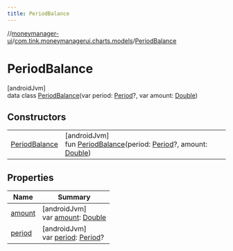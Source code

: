 ```yaml
---
title: PeriodBalance
---
```

//[moneymanager-ui](../../../index.html)/[com.tink.moneymanagerui.charts.models](../index.html)/[PeriodBalance](index.html)



# PeriodBalance



[androidJvm]\
data class [PeriodBalance](index.html)(var period: [Period](../../com.tink.model.time/-period/index.html)?, var amount: [Double](https://kotlinlang.org/api/latest/jvm/stdlib/kotlin/-double/index.html))



## Constructors


| | |
|---|---|
| [PeriodBalance](-period-balance.html) | [androidJvm]<br>fun [PeriodBalance](-period-balance.html)(period: [Period](../../com.tink.model.time/-period/index.html)?, amount: [Double](https://kotlinlang.org/api/latest/jvm/stdlib/kotlin/-double/index.html)) |


## Properties


| Name | Summary |
|---|---|
| [amount](amount.html) | [androidJvm]<br>var [amount](amount.html): [Double](https://kotlinlang.org/api/latest/jvm/stdlib/kotlin/-double/index.html) |
| [period](period.html) | [androidJvm]<br>var [period](period.html): [Period](../../com.tink.model.time/-period/index.html)? |

